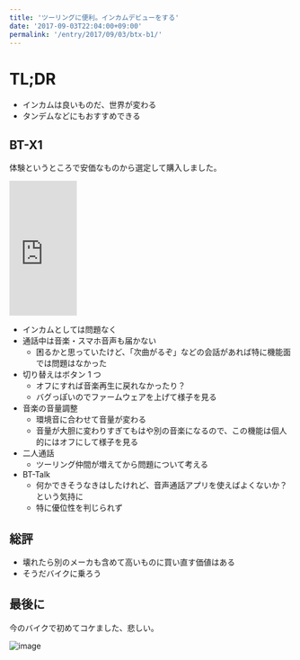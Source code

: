 ```yaml
---
title: 'ツーリングに便利。インカムデビューをする'
date: '2017-09-03T22:04:00+09:00'
permalink: '/entry/2017/09/03/btx-b1/'
---
```


# TL;DR

- インカムは良いものだ、世界が変わる
- タンデムなどにもおすすめできる

## BT-X1

体験というところで安価なものから選定して購入しました。

<iframe style="width:120px;height:240px;" marginwidth="0" marginheight="0" scrolling="no" frameborder="0" src="https://rcm-fe.amazon-adsystem.com/e/cm?ref=qf_sp_asin_til&t=9renpoto06-22&m=amazon&o=9&p=8&l=as1&IS2=1&detail=1&asins=B073PRMD99&linkId=159f1f7836485815850a7957ad702a29&bc1=ffffff&lt1=_blank&fc1=333333&lc1=0066c0&bg1=ffffff&f=ifr"></iframe>

- インカムとしては問題なく
- 通話中は音楽・スマホ音声も届かない
  - 困るかと思っていたけど、「次曲がるぞ」などの会話があれば特に機能面では問題はなかった
- 切り替えはボタン 1 つ
  - オフにすれば音楽再生に戻れなかったり？
  - バグっぽいのでファームウェアを上げて様子を見る
- 音楽の音量調整
  - 環境音に合わせて音量が変わる
  - 音量が大胆に変わりすぎてもはや別の音楽になるので、この機能は個人的にはオフにして様子を見る
- 二人通話
  - ツーリング仲間が増えてから問題について考える
- BT-Talk
  - 何かできそうなきはしたけれど、音声通話アプリを使えばよくないか？という気持に
  - 特に優位性を判じられず

## 総評

- 壊れたら別のメーカも含めて高いものに買い直す価値はある
- そうだバイクに乗ろう

## 最後に

今のバイクで初めてコケました、悲しい。

![image](https://media.giphy.com/media/12r8sEZgPUgx9K/giphy.gif)
